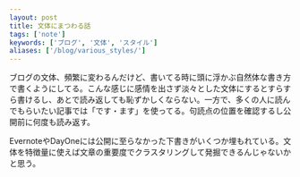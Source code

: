```yaml
---
layout: post
title: 文体にまつわる話
tags: ['note']
keywords: ['ブログ', '文体', 'スタイル']
aliases: ['/blog/various_styles/']
---
```


ブログの文体、頻繁に変わるんだけど、書いてる時に頭に浮かぶ自然体な書き方で書くようにしてる。こんな感じに感情を出さず淡々とした文体にするとすらすら書けるし、あとで読み返しても恥ずかしくならない。一方で、多くの人に読んでもらいたい記事では「です・ます」を使ってる。句読点の位置を確認するし公開前に何度も読み返す。

EvernoteやDayOneには公開に至らなかった下書きがいくつか埋もれている。文体を特徴量に使えば文章の重要度でクラスタリングして発掘できるんじゃないかと思う。
